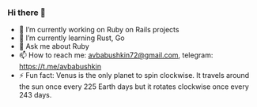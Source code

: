 ### Hi there 👋

- 🔭 I’m currently working on Ruby on Rails projects
- 🌱 I’m currently learning Rust, Go
- 💬 Ask me about Ruby
- 📫 How to reach me: avbabushkin72@gmail.com, telegram: https://t.me/avbabushkin
- ⚡ Fun fact: Venus is the only planet to spin clockwise. It travels around the sun once every 225 Earth days but it rotates clockwise once every 243 days.
